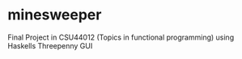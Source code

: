 # minesweeper

Final Project in CSU44012 (Topics in functional programming) using Haskells Threepenny GUI
